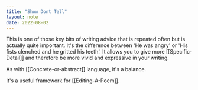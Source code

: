 ```yaml
---
title: "Show Dont Tell"
layout: note
date: 2022-08-02
---
```


This is one of those key bits of writing advice that is repeated often but is actually quite important. It's the difference between 'He was angry' or 'His fists clenched and he gritted his teeth.' It allows you to give more [[Specific-Detail]] and therefore be more vivid and expressive in your writing.

As with [[Concrete-or-abstract]] language, it's a balance.

It's a useful framework for [[Editing-A-Poem]].
